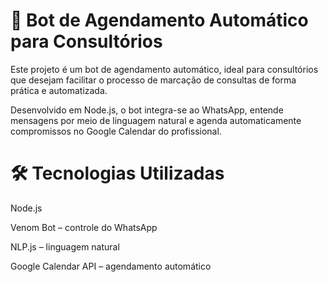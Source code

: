# 🤖 Bot de Agendamento Automático para Consultórios #
Este projeto é um bot de agendamento automático, ideal para consultórios que desejam facilitar o processo de marcação de consultas de forma prática e automatizada.

Desenvolvido em Node.js, o bot integra-se ao WhatsApp, entende mensagens por meio de linguagem natural e agenda automaticamente compromissos no Google Calendar do profissional.

# 🛠️ Tecnologias Utilizadas #
Node.js

Venom Bot – controle do WhatsApp

NLP.js – linguagem natural

Google Calendar API – agendamento automático
